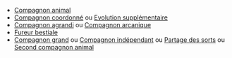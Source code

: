 - [Compagnon animal](../../../2.%20Talents/1.%20Talent%20de%20base/Compagnon%20animal.md)
- [Compagnon coordonné](../../../2.%20Talents/2.%20Talent%20amméliorant%20un%20talent%20de%20base/Compagnon%20animal/Compagnon%20coordonné.md) ou [Evolution supplémentaire](../../../2.%20Talents/2.%20Talent%20amméliorant%20un%20talent%20de%20base/Compagnon%20animal/Evolution%20supplémentaire.md)
- [Compagnon agrandi](../../../2.%20Talents/2.%20Talent%20amméliorant%20un%20talent%20de%20base/Compagnon%20animal/Compagnon%20agrandi.md) ou [Compagnon arcanique](../../../2.%20Talents/2.%20Talent%20amméliorant%20un%20talent%20de%20base/Compagnon%20animal/Compagnon%20arcanique.md)
- [Fureur bestiale](../../../2.%20Talents/2.%20Talent%20amméliorant%20un%20talent%20de%20base/Compagnon%20animal/Fureur%20bestiale.md)
- [Compagnon grand](../../../2.%20Talents/2.%20Talent%20amméliorant%20un%20talent%20de%20base/Compagnon%20animal/Compagnon%20grand.md) ou [Compagnon indépendant](../../../2.%20Talents/2.%20Talent%20amméliorant%20un%20talent%20de%20base/Compagnon%20animal/Compagnon%20indépendant.md) ou [Partage des sorts](../../../2.%20Talents/2.%20Talent%20amméliorant%20un%20talent%20de%20base/Compagnon%20animal/Partage%20des%20sorts.md) ou [Second compagnon animal](../../../2.%20Talents/2.%20Talent%20amméliorant%20un%20talent%20de%20base/Compagnon%20animal/Second%20compagnon%20animal.md)